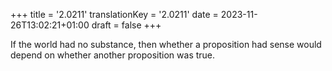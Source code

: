+++
title = '2.0211'
translationKey = '2.0211'
date = 2023-11-26T13:02:21+01:00
draft = false
+++

If the world had no substance, then whether a proposition had sense would depend on whether another proposition was true.
